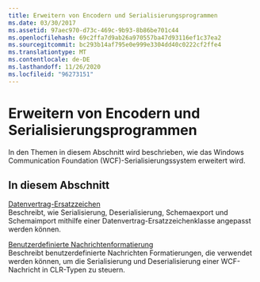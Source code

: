 ```yaml
---
title: Erweitern von Encodern und Serialisierungsprogrammen
ms.date: 03/30/2017
ms.assetid: 97aec970-d73c-469c-9b93-8b86be701c44
ms.openlocfilehash: 69c2ffa7d9ab26a970557ba47d93116ef1c37ea2
ms.sourcegitcommit: bc293b14af795e0e999e3304dd40c0222cf2ffe4
ms.translationtype: MT
ms.contentlocale: de-DE
ms.lasthandoff: 11/26/2020
ms.locfileid: "96273151"
---
```

# <a name="extending-encoders-and-serializers"></a>Erweitern von Encodern und Serialisierungsprogrammen

In den Themen in diesem Abschnitt wird beschrieben, wie das Windows Communication Foundation (WCF)-Serialisierungssystem erweitert wird.  
  
## <a name="in-this-section"></a>In diesem Abschnitt  

 [Datenvertrag-Ersatzzeichen](data-contract-surrogates.md)  
 Beschreibt, wie Serialisierung, Deserialisierung, Schemaexport und Schemaimport mithilfe einer Datenvertrag-Ersatzzeichenklasse angepasst werden können.  
  
 [Benutzerdefinierte Nachrichtenformatierung](custom-message-formatters.md)  
 Beschreibt benutzerdefinierte Nachrichten Formatierungen, die verwendet werden können, um die Serialisierung und Deserialisierung einer WCF-Nachricht in CLR-Typen zu steuern.
